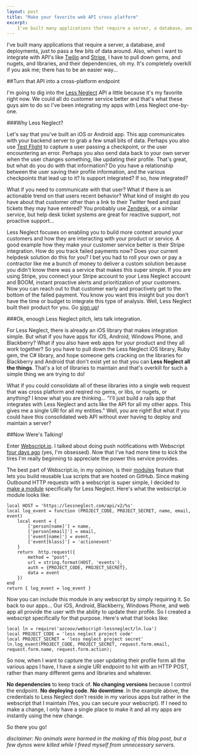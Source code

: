 ```yaml
---
layout: post
title: "Make your favorite web API cross platform"
excerpt:
    I've built many applications that require a server, a database, and deployments, just to pass a few bits of data around. Also, when I want to integrate with API's like [Twilio](http://www.twilio.com) and [Stripe](http://www.stripe.com), I have to pull down gems, and nugets, and libraries, and their dependencies, oh my. It's completely overkill if you ask me; there has to be a better way.
---
```


I've built many applications that require a server, a database, and deployments, just to pass a few bits of data around. Also, when I want to integrate with API's like [Twilio](http://www.twilio.com) and [Stripe](http://www.stripe.com), I have to pull down gems, and nugets, and libraries, and their dependencies, oh my. It's completely overkill if you ask me; there has to be an easier way...

##Turn that API into a cross-platform endpoint

I'm going to dig into the [Less Neglect](http://www.lessneglect.com) API a little because it's my favorite right now. We could all do customer service better and that's what these guys aim to do so I've been integrating my apps with Less Neglect one-by-one.

###Why Less Neglect?

Let's say that you've built an iOS or Android app. This app communicates with your backend server to grab a few small bits of data. Perhaps you also use [Test Flight](http://www.testflightapp.com) to capture a user passing a checkpoint, or the user encountering an error. Perhaps you also send data back to your own server when the user changes something, like updating their profile. That's great, but what do you do with that information? Do you have a relationship between the user saving their profile information, and the various checkpoints that lead up to it? Is support integrated? If so, how integrated?

What if you need to communicate with that user? What if there is an actionable trend on that users recent behavior? What kind of insight do you have about that customer other than a link to their Twitter feed and past tickets they may have entered? You probably use [Zendesk](http://www.zendesk.com), or a similar service, but help desk ticket systems are great for reactive support, not proactive support...

Less Neglect focuses on enabling you to build more context around your customers and how they are interacting with your product or service. A good example how they make your customer service better is their Stripe integration. How do you track failed payments now? Does your current helpdesk solution do this for you? I bet you had to roll your own or pay a contractor like me a bunch of money to deliver a custom solution because you didn't know there was a service that makes this super simple. If you are using Stripe, you connect your Stripe account to your Less Neglect account and BOOM, instant proactive alerts and prioritization of your customers. Now you can reach out to that customer early and proactively get to the bottom of the failed payment. You know you want this insight but you don't have the time or budget to integrate this type of analysis. Well, Less Neglect built their product for you. Go [sign up](http://www.lessneglect.com)!

###Ok, enough Less Neglect pitch, lets talk integration.

For Less Neglect, there is already an iOS library that makes integration simple. But what if you have apps for iOS, Android, Windows Phone, and Blackberry? What if you also have web apps for your product and they all work together? So you have to pull down the Less Neglect iOS library, Ruby gem, the C# library, and hope someone gets cracking on the libraries for Blackberry and Android that don't exist yet so that you can **Less Neglect all the things**. That's a lot of libraries to maintain and that's overkill for such a simple thing we are trying to do!

What if you could consolidate all of these libraries into a single web request that was cross platform and reqired no gems, or libs, or nugets, or anything? I know what you are thinking... "I'll just build a rails app that integrates with Less Neglect and acts like the API for all my other apps. This gives me a single URI for all my entities." Well, you are right! But what if you could have this consolidated web API without ever having to deploy and maintain a server?

##Now Were's Talking!

Enter [Webscript.io](http://www.webscript.io). I talked about doing push notifications with Webscript [four days ago](http://coovtech.com/posts/push-with-web-script/) (yes, I'm obsessed). Now that I've had more time to kick the tires I'm really beginning to appreciate the power this service provides.

The best part of Webscript.io, in my opinion, is their [modules](https://www.webscript.io/documentation#modules) feature that lets you build reusable Lua scripts that are hosted on GitHub. Since making Outbound HTTP requests with a webscript is super simple, I decided to [make a module](https://github.com/azcoov/webscript-lessneglect) specifically for Less Neglect. Here's what the webscript.io module looks like:

    local HOST = 'https://lessneglect.com/api/v2/%s'
    local log_event = function (PROJECT_CODE, PROJECT_SECRET, name, email, event)
        local event = {
            ['person[name]'] = name,
            ['person[email]'] = email,
            ['event[name]'] = event,
            ['event[klass]'] = 'actionevent'
        }
        return  http.request({
            method = "post",
            url = string.format(HOST, 'events'),
            auth = {PROJECT_CODE, PROJECT_SECRET},
            data = event
        })
    end
    return { log_event = log_event }

Now you can include this module in any webscript by simply requiring it. So back to our apps... Our iOS, Android, Blackberry, Windows Phone, and web app all provide the user with the ability to update their profile. So I created a webscript specifically for that purpose. Here's what that looks like:

    local ln = require('azcoov/webscript-lessneglect/ln.lua')
    local PROJECT_CODE = 'less neglect project code'
    local PROJECT_SECRET = 'less neglect project secret'
    ln.log_event(PROJECT_CODE, PROJECT_SECRET, request.form.email, request.form.name, request.form.action);

So now, when I want to capture the user updating their profile form all the various apps I have, I have a single URI endpoint to hit with an HTTP POST, rather than many different gems and libraries and whatever.

**No dependencies** to keep track of. **No changing versions** because I control the endpoint. **No deploying code**. **No downtime**. In the example above, the credentials to Less Neglect don't reside in my various apps but rather in the webscript that I maintain (Yes, you can secure your webscript). If I need to make a change, I only have a single place to make it and all my apps are instantly using the new change.

So there you go!

*disclaimer: No animals were harmed in the making of this blog post, but a few dynos were killed while I freed myself from unnecessary servers.*
